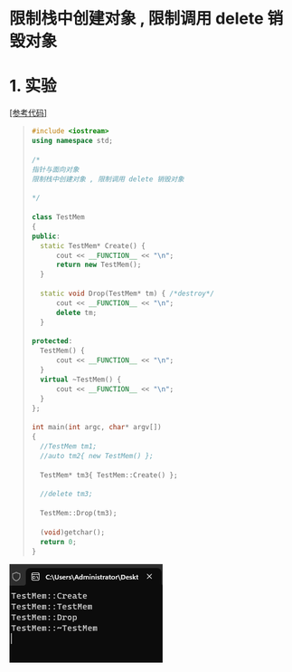 # 限制栈中创建对象 , 限制调用 delete 销毁对象  

# 1. 实验

[[参考代码]](/code/116_class_mem)

>```c++
>#include <iostream>
>using namespace std;
>
>/*
>指针与面向对象
>限制栈中创建对象 , 限制调用 delete 销毁对象
>
>*/
>
>class TestMem
>{
>public:
>	static TestMem* Create() {
>		cout << __FUNCTION__ << "\n";
>		return new TestMem();
>	}
>
>	static void Drop(TestMem* tm) { /*destroy*/
>		cout << __FUNCTION__ << "\n";
>		delete tm;
>	}
>
>protected:
>	TestMem() {
>		cout << __FUNCTION__ << "\n";
>	}
>	virtual ~TestMem() {
>		cout << __FUNCTION__ << "\n";
>	}
>};
>
>int main(int argc, char* argv[])
>{
>	//TestMem tm1;
>	//auto tm2{ new TestMem() };
>
>	TestMem* tm3{ TestMem::Create() };
>
>	//delete tm3;
>
>	TestMem::Drop(tm3);
>
>	(void)getchar();
>	return 0;
>}
>
>```

<img src="./assets/image-20231014160954384.png" alt="image-20231014160954384" /> 